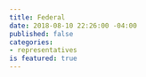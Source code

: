 ```yaml
---
title: Federal
date: 2018-08-10 22:26:00 -04:00
published: false
categories:
- representatives
is featured: true
---
```


